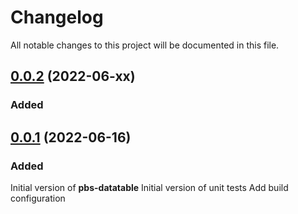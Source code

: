 # Changelog

All notable changes to this project will be documented in this file.

## [0.0.2](https://github.com/pablobascunana/pbs-datatable/compare/065ff72...develop) (2022-06-xx)

### Added

## [0.0.1](https://github.com/pablobascunana/pbs-datatable/compare/e597f39...065ff72) (2022-06-16)

### Added
Initial version of **pbs-datatable**
Initial version of unit tests
Add build configuration